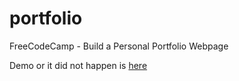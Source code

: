 # portfolio
FreeCodeCamp - Build a Personal Portfolio Webpage

Demo or it did not happen is [here](http://codepen.io/vantrav/full/GZJBYV/)
